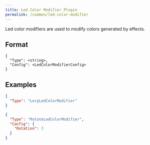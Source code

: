 ```yaml
---
title: Led Color Modifier Plugin
permalink: /common/led-color-modifier
---
```


Led color modifiers are used to modify colors generated by effects.

## Format

~~~
{
  "Type": <string>,
  "Config": <LedColorModifierConfig>
}
~~~

## Examples

~~~ json
{
  "Type": "LerpLedColorModifier"
}
~~~
~~~ json
{
  "Type": "RotateLedColorModifier",
  "Config": {
    "Rotation": 3
  }
}
~~~